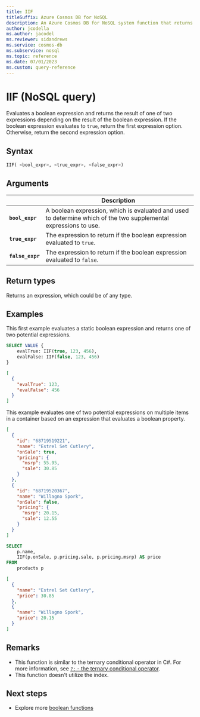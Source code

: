 ```yaml
---
title: IIF
titleSuffix: Azure Cosmos DB for NoSQL
description: An Azure Cosmos DB for NoSQL system function that returns one of two expressions based on a boolean expression input.
author: jcodella
ms.author: jacodel
ms.reviewer: sidandrews
ms.service: cosmos-db
ms.subservice: nosql
ms.topic: reference
ms.date: 07/01/2023
ms.custom: query-reference
---
```


# IIF (NoSQL query)

Evaluates a boolean expression and returns the result of one of two expressions depending on the result of the boolean expression. If the boolean expression evaluates to `true`, return the first expression option. Otherwise, return the second expression option.

## Syntax

```sql
IIF( <bool_expr>, <true_expr>, <false_expr>)
```

## Arguments

| | Description |
| --- | --- |
| **`bool_expr`** | A boolean expression, which is evaluated and used to determine which of the two supplemental expressions to use. |
| **`true_expr`** | The expression to return if the boolean expression evaluated to `true`. |
| **`false_expr`** | The expression to return if the boolean expression evaluated to `false`. |

## Return types

Returns an expression, which could be of any type.

## Examples

This first example evaluates a static boolean expression and returns one of two potential expressions.

```sql
SELECT VALUE {
    evalTrue: IIF(true, 123, 456),
    evalFalse: IIF(false, 123, 456)
}
```

```json
[
  {
    "evalTrue": 123,
    "evalFalse": 456
  }
]
```

This example evaluates one of two potential expressions on multiple items in a container based on an expression that evaluates a boolean property.

```json
[
  {
    "id": "68719519221",
    "name": "Estrel Set Cutlery",
    "onSale": true,
    "pricing": {
      "msrp": 55.95,
      "sale": 30.85
    }
  },
  {
    "id": "68719520367",
    "name": "Willagno Spork",
    "onSale": false,
    "pricing": {
      "msrp": 20.15,
      "sale": 12.55
    }
  }
]
```

```sql
SELECT
    p.name,
    IIF(p.onSale, p.pricing.sale, p.pricing.msrp) AS price
FROM
    products p
```

```json
[
  {
    "name": "Estrel Set Cutlery",
    "price": 30.85
  },
  {
    "name": "Willagno Spork",
    "price": 20.15
  }
]
```

## Remarks

- This function is similar to the ternary conditional operator in C#. For more information, see [`?:` - the ternary conditional operator](/dotnet/csharp/language-reference/operators/conditional-operator).
- This function doesn't utilize the index.

## Next steps

- Explore more [boolean functions](boolean-functions.yml)